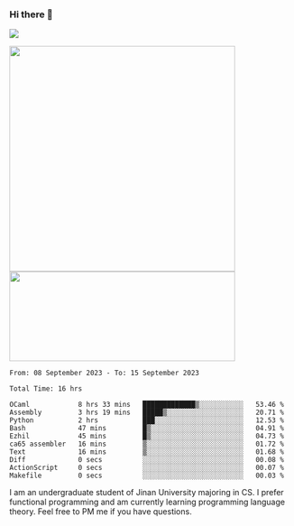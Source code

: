 ### Hi there 👋

<!--
**pe200012/pe200012** is a ✨ _special_ ✨ repository because its `README.md` (this file) appears on your GitHub profile.

Here are some ideas to get you started:

- 🔭 I’m currently working on ...
- 🌱 I’m currently learning ...
- 👯 I’m looking to collaborate on ...
- 🤔 I’m looking for help with ...
- 💬 Ask me about ...
- 📫 How to reach me: ...
- 😄 Pronouns: ...
- ⚡ Fun fact: ...
-->
![](https://www.codewars.com/users/pe200012/badges/large)
<p>
    <img width="400em" src="https://github-readme-stats-git-masterrstaa-rickstaa.vercel.app/api?username=pe200012&show_icons=true&icon_color=f44336&title_color=757de8&rank_icon=github">
    <img width="400em" height="159em" src="https://github-readme-stats-git-masterrstaa-rickstaa.vercel.app/api/top-langs/?username=pe200012&hide=html,cmake,css&title_color=757de8&layout=compact">
</p>

<!--START_SECTION:waka-->

```all_time
From: 08 September 2023 - To: 15 September 2023

Total Time: 16 hrs

OCaml            8 hrs 33 mins   █████████████▒░░░░░░░░░░░   53.46 %
Assembly         3 hrs 19 mins   █████▒░░░░░░░░░░░░░░░░░░░   20.71 %
Python           2 hrs           ███░░░░░░░░░░░░░░░░░░░░░░   12.53 %
Bash             47 mins         █▒░░░░░░░░░░░░░░░░░░░░░░░   04.91 %
Ezhil            45 mins         █▒░░░░░░░░░░░░░░░░░░░░░░░   04.73 %
ca65 assembler   16 mins         ▒░░░░░░░░░░░░░░░░░░░░░░░░   01.72 %
Text             16 mins         ▒░░░░░░░░░░░░░░░░░░░░░░░░   01.68 %
Diff             0 secs          ░░░░░░░░░░░░░░░░░░░░░░░░░   00.08 %
ActionScript     0 secs          ░░░░░░░░░░░░░░░░░░░░░░░░░   00.07 %
Makefile         0 secs          ░░░░░░░░░░░░░░░░░░░░░░░░░   00.03 %
```

<!--END_SECTION:waka-->

I am an undergraduate student of Jinan University majoring in CS. I prefer functional programming and am currently learning programming language theory. Feel free to PM me if you have questions.
